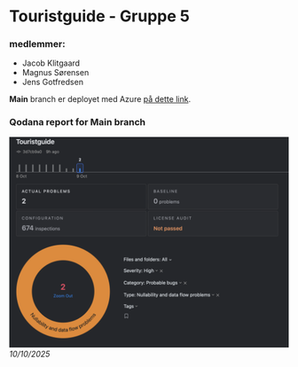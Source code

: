 # Touristguide - Gruppe 5

### medlemmer:
- Jacob Klitgaard
- Magnus Sørensen
- Jens Gotfredsen

**Main** branch er deployet med Azure [på dette link](https://touristguidegr5-f3bcbjbpgyapaphy.norwayeast-01.azurewebsites.net).

### Qodana report for Main branch
![Qodana report](docs/Qodana_cloud_report.png)
*10/10/2025*